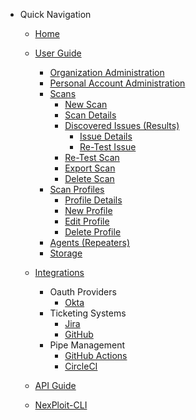 - Quick Navigation
  - [Home](/ "Documentation Home")

  - [User Guide](user-guide/overview.md "Overview")
    - [Organization Administration](user-guide/organization-administration/details-and-policies.md)
    - [Personal Account Administration](user-guide/personal-account-administration/details-and-settings.md)
    - [Scans](user-guide/scans/overview.md)
      - [New Scan](user-guide/scans/new-scan.md)
      - [Scan Details](user-guide/scans/scan-details.md)
      - [Discovered Issues (Results)](user-guide/scans/issues/overview.md)
        - [Issue Details](user-guide/scans/issues/overview.md#issue-overview)
        - [Re-Test Issue](user-guide/scans/issues/overview.md#re-test-issue)
      - [Re-Test Scan](user-guide/scans/re-test-scan.md)
      - [Export Scan](user-guide/scans/export-scan.md)
      - [Delete Scan](user-guide/scans/delete-scan.md)
    - [Scan Profiles](user-guide/scan-profiles/overview.md)
      - [Profile Details](user-guide/scan-profiles/profile-details.md)
      - [New Profile](user-guide/scan-profiles/new-profile.md)
      - [Edit Profile](user-guide/scan-profiles/edit-profile.md)
      - [Delete Profile](user-guide/scan-profiles/delete-profile.md)
    - [Agents (Repeaters)](user-guide/agents/overview.md)
    <!-- - [Analysis](user-guide/analysis/overview.md) -->
    - [Storage](user-guide/storage/overview.md)
    <!-- - [Activity Log](user-guide/activity-log/overview.md) -->
  
  - [Integrations](integrations/overview.md)
    - Oauth Providers
      - [Okta](integrations/okta/okta-integration.md)
    - Ticketing Systems
      - [Jira](integrations/jira/jira-integration.md)
      - [GitHub](integrations/github/github-issues-integration.md)
      <!-- - [Bamboo](integrations/bamboo/connect-account.md) -->
    - Pipe Management
      - [GitHub Actions](integrations/github-actions/github-actions-integration.md)
      - [CircleCI](integrations/circleci/circleci-integration.md)
      <!-- - [Jenkins](integrations/jenkins/connect-account.md) -->
      <!-- - [Travis CI](integrations/travis-ci/connect-account.md) -->
      <!-- - [ServiceNow](integrations/servicenow/connect-account.md) -->
      <!-- - [Slack](integrations/slack/connect-account.md) -->
      <!-- - [TeamCity](integrations/teamcity/connect-account.md) -->
      <!-- - [Azure DevOps](integrations/github/connect-account.md) -->
    <!-- - QA Automation -->
    <!-- - Misc -->

  - [API Guide](api-guide/overview.md)
  
  - [NexPloit-CLI](nexploit-cli/overview.md)
  